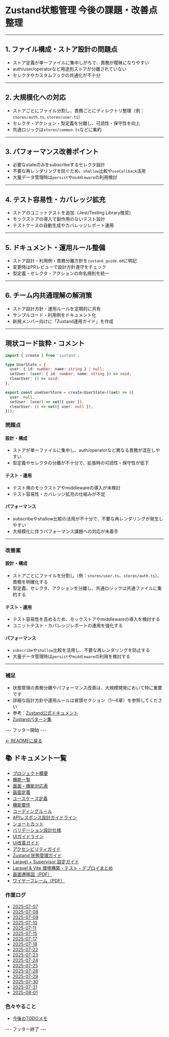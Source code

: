 # Zustand状態管理 今後の課題・改善点整理

---

## 1. ファイル構成・ストア設計の問題点

- ストア定義が単一ファイルに集中しがちで、責務が曖昧になりやすい
- auth/user/operatorなど用途別ストアが分離されていない
- セレクタやカスタムフックの共通化が不十分

---

## 2. 大規模化への対応

- ストアごとにファイル分割し、責務ごとにディレクトリ整理（例：`stores/auth.ts`, `stores/user.ts`）
- セレクタ・アクション・型定義を分離し、可読性・保守性を向上
- 共通ロジックは`stores/common.ts`などに集約

---

## 3. パフォーマンス改善ポイント

- 必要なstateのみをsubscribeするセレクタ設計
- 不要な再レンダリングを防ぐため、`shallow`比較や`useCallback`活用
- 大量データ管理時は`persist`や`middleware`の利用検討

---

## 4. テスト容易性・カバレッジ拡充

- ストアのユニットテストを追加（Jest/Testing Library推奨）
- モックストアの導入で副作用のないテスト設計
- テストケースの自動生成やカバレッジレポート運用

---

## 5. ドキュメント・運用ルール整備

- ストア設計・利用例・責務分離方針を`zustand_guide.md`に明記
- 変更時はPRレビューで設計方針遵守をチェック
- 型定義・セレクタ・アクションの命名規則を統一

---

## 6. チーム内共通理解の解消策

- ストア設計方針・運用ルールを定期的に共有
- サンプルコード・利用例をドキュメント化
- 新規メンバー向けに「Zustand運用ガイド」を作成

---

## 現状コード抜粋・コメント

```typescript
import { create } from 'zustand';

type UserState = {
  user: { id: number; name: string } | null;
  setUser: (user: { id: number; name: string }) => void;
  clearUser: () => void;
};

export const useUserStore = create<UserState>((set) => ({
  user: null,
  setUser: (user) => set({ user }),
  clearUser: () => set({ user: null }),
}));
```

### 問題点

#### 設計・構成
- ストアが単一ファイルに集中し、auth/operatorなど異なる責務が混在しやすい
- 型定義やセレクタの分離が不十分で、拡張時の可読性・保守性が低下

#### テスト・運用
- テスト用のモックストアやmiddlewareの導入が未検討
- テスト容易性・カバレッジ拡充の仕組みが不足

#### パフォーマンス
- subscribeやshallow比較の活用が不十分で、不要な再レンダリングが発生しやすい
- 大規模化に伴うパフォーマンス課題への対応が未着手

---

### 改善案

#### 設計・構成
- ストアごとにファイルを分割し（例：`stores/user.ts`、`stores/auth.ts`）、責務を明確化する
- 型定義、セレクタ、アクションを分離し、共通ロジックは共通ファイルに集約する

#### テスト・運用
- テスト容易性を高めるため、モックストアやmiddlewareの導入を検討する
- ユニットテスト・カバレッジレポートの運用を強化する

#### パフォーマンス
- `subscribe`や`shallow`比較を活用し、不要な再レンダリングを防止する
- 大量データ管理時は`persist`や`middleware`の利用を検討する

---

### 補足

- 状態管理の責務分離やパフォーマンス改善は、大規模開発において特に重要です
- 詳細な設計方針や運用ルールは冒頭セクション（1〜6章）を参照してください
- 参考：[Zustand公式ドキュメント](https://docs.pmnd.rs/zustand/getting-started/introduction)
- [Zustandパターン集](https://github.com/pmndrs/zustand#recipes)

--- フッター開始 ---

[← READMEに戻る](../README.md)

## 📚 ドキュメント一覧

- [プロジェクト概要](project-overview.md)
- [機能一覧](features.md)
- [画面・機能対応表](function_screen_map.md)
- [画面定義](screens.md)
- [ユースケース定義](usecase_reserve.md)
- [機能要件](functional_requirements.md)
- [コーディングルール](coding-rules.md)
- [APIレスポンス設計ガイドライン](api_response.md)
- [ショートカット](shortcuts.md)
- [バリデーション設計仕様](validation_spec.md)
- [UIガイドライン](ui_guideline.md)
- [UI改善ガイド](ui_improvement_guide.md)
- [アクセシビリティガイド](accessibility_guide.md) 
- [Zustand 状態管理ガイド](zustand_guide.md)
- [Laravel + Supervisor 設定ガイド](supervisor.md)
- [Laravel & Vite 環境構築・テスト・デプロイまとめ](laravel-vite-setup.md)
- [画面遷移図（PDF）](画面遷移図.pdf)
- [ワイヤーフレーム（PDF）](ワイヤーフレーム.pdf)

### 作業ログ
- [2025-07-07](logs/2025-07-07.md)
- [2025-07-08](logs/2025-07-08.md)
- [2025-07-09](logs/2025-07-09.md)
- [2025-07-10](logs/2025-07-10.md)
- [2025-07-11](logs/2025-07-11.md)
- [2025-07-15](logs/2025-07-15.md)
- [2025-07-17](logs/2025-07-17.md)
- [2025-07-18](logs/2025-07-18.md)
- [2025-07-22](logs/2025-07-22.md)
- [2025-07-23](logs/2025-07-23.md)
- [2025-07-24](logs/2025-07-24.md)
- [2025-07-25](logs/2025-07-25.md)
- [2025-07-28](logs/2025-07-28.md)
- [2025-07-29](logs/2025-07-29.md)
- [2025-07-30](logs/2025-07-30.md)
- [2025-07-31](logs/2025-07-31.md)
- [2025-08-01](logs/2025-08-01.md)

### 色々やること
- [今後のTODOメモ](todo.md)

--- フッター終了 ---
